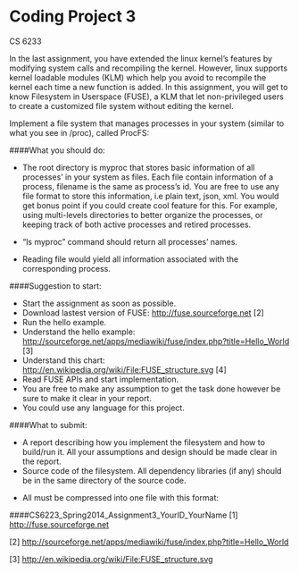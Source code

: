 Coding Project 3
====================
CS 6233
 
In the last assignment, you have extended the linux kernel’s features by modifying system calls and recompiling the kernel. However, linux supports kernel loadable modules (KLM) which help you avoid to recompile the kernel each time a new function is added. In this assignment, you will get to know Filesystem in Userspace (FUSE), a KLM that let non-privileged users to create a customized file system without editing the kernel.

Implement a file system that manages processes in your system (similar to what you see in /proc), called ProcFS:

####What you should do:

- The root directory is myproc that stores basic information of all processes’ in your system as files. Each file contain information of a process, filename is the same as process’s id. You are free to use any file format to store this information, i.e plain text, json, xml. You would get bonus point if you could create cool feature for this. For example, using multi-levels directories to better organize the processes, or keeping track of both active processes and retired processes.

- “ls myproc” command should return all processes’ names.

- Reading file would yield all information associated with the corresponding process.

####Suggestion to start:

- Start the assignment as soon as possible.
- Download lastest version of FUSE: http://fuse.sourceforge.net [2]
- Run the hello example.
- Understand the hello example: 
http://sourceforge.net/apps/mediawiki/fuse/index.php?title=Hello_World [3]
- Understand this chart: http://en.wikipedia.org/wiki/File:FUSE_structure.svg [4]
- Read FUSE APIs and start implementation.
- You are free to make any assumption to get the task done however be sure to make it clear in your report.
- You could use any language for this project.

 
####What to submit:

- A report describing how you implement the filesystem and how to build/run it. All your assumptions and design should be made clear in the report.
- Source code of the filesystem. All dependency libraries (if any) should be in the same directory of the source code.

+ All must be compressed into one file with this format: 
 

####CS6223_Spring2014_Assignment3_YourID_YourName
 [1] http://fuse.sourceforge.net

 [2] http://sourceforge.net/apps/mediawiki/fuse/index.php?title=Hello_World
 
 [3] http://en.wikipedia.org/wiki/File:FUSE_structure.svg
